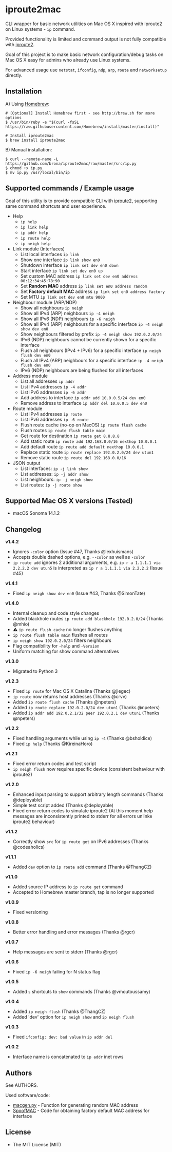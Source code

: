 iproute2mac
===========

CLI wrapper for basic network utilities on Mac OS X inspired with iproute2 on Linux systems - `ip` command.

Provided functionality is limited and command output is not fully compatible with [iproute2](http://www.policyrouting.org/iproute2.doc.html).

Goal of this project is to make basic network configuration/debug tasks on Mac OS X easy for admins who already use Linux systems.

For advanced usage use `netstat`, `ifconfig`, `ndp`, `arp`, `route` and `networksetup` directly.

## Installation

A) Using [Homebrew](http://brew.sh):

    # [Optional] Install Homebrew first - see http://brew.sh for more options
    $ /usr/bin/ruby -e "$(curl -fsSL https://raw.githubusercontent.com/Homebrew/install/master/install)"

    # Install iproute2mac
    $ brew install iproute2mac

B) Manual installation:

    $ curl --remote-name -L https://github.com/brona/iproute2mac/raw/master/src/ip.py
    $ chmod +x ip.py
    $ mv ip.py /usr/local/bin/ip


## Supported commands / Example usage

Goal of this utility is to provide compatible CLI with [iproute2](http://www.policyrouting.org/iproute2.doc.html), supporting same command shortcuts and user experience.

* Help
  * `ip help`
  * `ip link help`
  * `ip addr help`
  * `ip route help`
  * `ip neigh help`
* Link module (Interfaces)
  * List local interfaces `ip link`
  * Show one interface `ip link show en0`
  * Shutdown interface `ip link set dev en0 down`
  * Start interface `ip link set dev en0 up`
  * Set custom MAC address `ip link set dev en0 address 00:12:34:45:78:90`
  * Set **Random MAC** address `ip link set en0 address random`
  * Set **Factory default MAC** address `ip link set en0 address factory`
  * Set MTU `ip link set dev en0 mtu 9000`
* Neighbour module (ARP/NDP)
  * Show all neighbours `ip neigh`
  * Show all IPv4 (ARP) neighbours `ip -4 neigh`
  * Show all IPv6 (NDP) neighbours `ip -6 neigh`
  * Show all IPv4 (ARP) neighbours for a specific interface `ip -4 neigh show dev en0`
  * Show neighbours filtered by prefix `ip -4 neigh show 192.0.2.0/24`
  * IPv6 (NDP) neighbours cannot be currently shown for a specific interface
  * Flush all neighbours (IPv4 + IPv6) for a specific interface `ip neigh flush dev en0`
  * Flush all IPv4 (ARP) neighbours for a specific interface `ip -4 neigh flush dev en0`
  * IPv6 (NDP) neighbours are being flushed for all interfaces
* Address module
  * List all addresses `ip addr`
  * List IPv4 addresses `ip -4 addr`
  * List IPv6 addresses `ip -6 addr`
  * Add address to interface `ip addr add 10.0.0.5/24 dev en0`
  * Remove address to interface `ip addr del 10.0.0.5 dev en0`
* Route module
  * List IPv4 addresses `ip route`
  * List IPv6 addresses `ip -6 route`
  * Flush route cache (no-op on MacOS) `ip route flush cache`
  * Flush routes `ip route flush table main`
  * Get route for destination `ip route get 8.8.8.8`
  * Add static route `ip route add 192.168.0.0/16 nexthop 10.0.0.1`
  * Add default route `ip route add default nexthop 10.0.0.1`
  * Replace static route `ip route replace 192.0.2.0/24 dev utun1`
  * Remove static route `ip route del 192.168.0.0/16`
* JSON output
  * List interfaces: `ip -j link show`
  * List addresses: `ip -j addr show`
  * List neighbours: `ip -j neigh show`
  * List routes: `ip -j route show`

## Supported Mac OS X versions (Tested)

* macOS Sonoma 14.1.2

## Changelog

**v1.4.2**
* Ignores `-color` option (Issue #47, Thanks @lexhuismans)
* Accepts double dashed options, e.g. `--color` as well as `-color`
* `ip route add` ignores 2 additional arguments, e.g. `ip r a 1.1.1.1 via 2.2.2.2 dev utun5` is interpreted as `ip r a 1.1.1.1 via 2.2.2.2` (Issue #45)

**v1.4.1**
* Fixed `ip neigh show dev en0` (Issue #43, Thanks @SimonTate)

**v1.4.0**
* Internal cleanup and code style changes
* Added blackhole routes `ip route add blackhole 192.0.2.0/24` (Thanks @mhio)
* :warning: `ip route flush cache` no longer flushes anything
* `ip route flush table main` flushes all routes
* `ip neigh show 192.0.2.0/24` filters neighbours
* Flag compatibility for `-help` and `-Version`
* Uniform matching for show command alternatives

**v1.3.0**
* Migrated to Python 3

**v1.2.3**
* Fixed `ip route` for Mac OS X Catalina (Thanks @jiegec)
* `ip route` now returns host addresses (Thanks @crvv)
* Added `ip route flush cache` (Thanks @npeters)
* Added `ip route replace 192.0.2.0/24 dev utun1` (Thanks @npeters)
* Added `ip addr add 192.0.2.1/32 peer 192.0.2.1 dev utun1` (Thanks @npeters)

**v1.2.2**
* Fixed handling arguments while using `ip -4` (Thanks @bsholdice)
* Fixed `ip help` (Thanks @KireinaHoro)

**v1.2.1**
* Fixed error return codes and test script
* `ip neigh flush` now requires specific device (consistent behaviour with iproute2)

**v1.2.0**
* Enhanced input parsing to support arbitrary length commands (Thanks @deployable)
* Simple test script added (Thanks @deployable)
* Fixed error return codes to simulate iproute2 (At this moment help messages are inconsistently printed to stderr for all errors unlinke iproute2 behaviour)

**v1.1.2**
* Correctly show `src` for `ip route get` on IPv6 addresses (Thanks @codeaholics)

**v1.1.1**
* Added `dev` option to `ip route add` command (Thanks @ThangCZ)

**v1.1.0**
* Added source IP address to `ip route get` command
* Accepted to Homebrew master branch, tap is no longer supported

**v1.0.9**
* Fixed versioning

**v1.0.8**
* Better error handling and error messages (Thanks @rgcr)

**v1.0.7**
* Help messages are sent to stderr (Thanks @rgcr)

**v1.0.6**
* Fixed `ip -6 neigh` failing for N status flag

**v1.0.5**
* Added `s` shortcuts to `show` commands (Thanks @vmoutoussamy)

**v1.0.4**
* Added `ip neigh flush` (Thanks @ThangCZ)
* Added 'dev' option for `ip neigh show` and `ip neigh flush`

**v1.0.3**
* Fixed `ifconfig: dev: bad value` in `ip addr del`

**v1.0.2**
* Interface name is concatenated to `ip addr` inet rows

## Authors

See AUTHORS.

Used software/code:

* [macgen.py](http://www.linux-kvm.com/sites/default/files/macgen.py) - Function for generating random MAC address
* [SpoofMAC](https://github.com/feross/SpoofMAC) - Code for obtaining factory default MAC address for interface

## License

* The MIT License (MIT)
